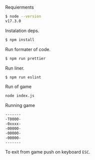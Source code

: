 Requierments
```bash
$ node --version
v17.3.0
```

Instalation deps.
```bash
$ npm install
```

Run formater of code.
```bash
$ npm run prettier
```

Run liner.
```bash
$ npm run eslint
```

Run of game
```bash
node index.js
```

Running game
```bash
-------
-T0000-
-0xxxx-
-00000-
-00000-
-00000-
-------
```

To exit from game push on keyboard `ESC`.

